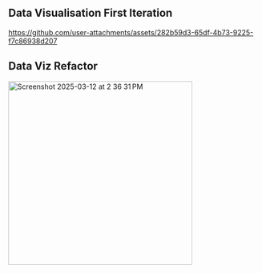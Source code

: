 ## Data Visualisation First Iteration
https://github.com/user-attachments/assets/282b59d3-65df-4b73-9225-f7c86938d207

## Data Viz Refactor
<img width="367" alt="Screenshot 2025-03-12 at 2 36 31 PM" src="https://github.com/user-attachments/assets/ee0401d6-8934-4d0e-972c-b3070dc2e842" />
